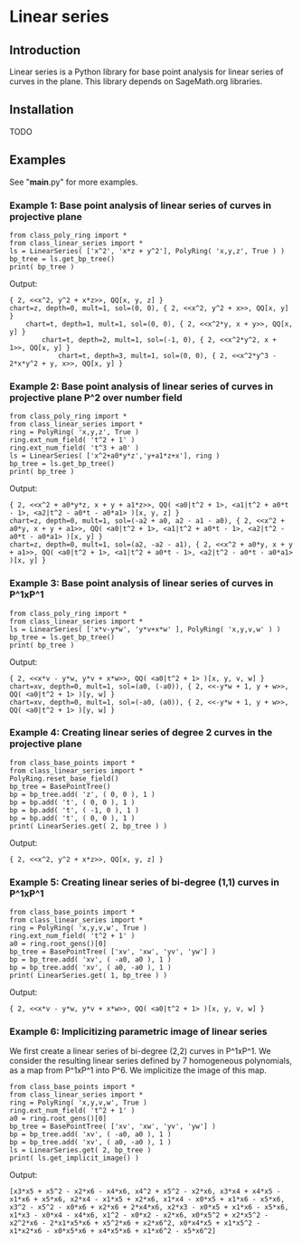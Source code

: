 # Linear series 


## Introduction

Linear series is a Python library for base point analysis for linear series of curves in the plane. This library depends on SageMath.org libraries.

## Installation

TODO

## Examples

See "__main__.py" for more examples. 

### Example 1: Base point analysis of linear series of curves in projective plane

    from class_poly_ring import *
    from class_linear_series import *    
    ls = LinearSeries( ['x^2', 'x*z + y^2'], PolyRing( 'x,y,z', True ) )
    bp_tree = ls.get_bp_tree()
    print( bp_tree )

Output:

    { 2, <<x^2, y^2 + x*z>>, QQ[x, y, z] }
    chart=z, depth=0, mult=1, sol=(0, 0), { 2, <<x^2, y^2 + x>>, QQ[x, y] }
        chart=t, depth=1, mult=1, sol=(0, 0), { 2, <<x^2*y, x + y>>, QQ[x, y] }
            chart=t, depth=2, mult=1, sol=(-1, 0), { 2, <<x^2*y^2, x + 1>>, QQ[x, y] }
                chart=t, depth=3, mult=1, sol=(0, 0), { 2, <<x^2*y^3 - 2*x*y^2 + y, x>>, QQ[x, y] } 

### Example 2: Base point analysis of linear series of curves in projective plane P^2 over number field

    from class_poly_ring import *
    from class_linear_series import *    
    ring = PolyRing( 'x,y,z', True )
    ring.ext_num_field( 't^2 + 1' )
    ring.ext_num_field( 't^3 + a0' )
    ls = LinearSeries( ['x^2+a0*y*z','y+a1*z+x'], ring )
    bp_tree = ls.get_bp_tree()
    print( bp_tree )

Output:

    { 2, <<x^2 + a0*y*z, x + y + a1*z>>, QQ( <a0|t^2 + 1>, <a1|t^2 + a0*t - 1>, <a2|t^2 - a0*t - a0*a1> )[x, y, z] }
    chart=z, depth=0, mult=1, sol=(-a2 + a0, a2 - a1 - a0), { 2, <<x^2 + a0*y, x + y + a1>>, QQ( <a0|t^2 + 1>, <a1|t^2 + a0*t - 1>, <a2|t^2 - a0*t - a0*a1> )[x, y] }
    chart=z, depth=0, mult=1, sol=(a2, -a2 - a1), { 2, <<x^2 + a0*y, x + y + a1>>, QQ( <a0|t^2 + 1>, <a1|t^2 + a0*t - 1>, <a2|t^2 - a0*t - a0*a1> )[x, y] } 

### Example 3: Base point analysis of linear series of curves in P^1xP^1

    from class_poly_ring import *
    from class_linear_series import *    
    ls = LinearSeries( ['x*v-y*w', 'y*v+x*w' ], PolyRing( 'x,y,v,w' ) )
    bp_tree = ls.get_bp_tree()
    print( bp_tree )
    
Output:    
    
    { 2, <<x*v - y*w, y*v + x*w>>, QQ( <a0|t^2 + 1> )[x, y, v, w] }
    chart=xv, depth=0, mult=1, sol=(a0, (-a0)), { 2, <<-y*w + 1, y + w>>, QQ( <a0|t^2 + 1> )[y, w] }
    chart=xv, depth=0, mult=1, sol=(-a0, (a0)), { 2, <<-y*w + 1, y + w>>, QQ( <a0|t^2 + 1> )[y, w] } 

### Example 4: Creating linear series of degree 2 curves in the projective plane

    from class_base_points import *
    from class_linear_series import *   
    PolyRing.reset_base_field()
    bp_tree = BasePointTree()
    bp = bp_tree.add( 'z', ( 0, 0 ), 1 )
    bp = bp.add( 't', ( 0, 0 ), 1 )
    bp = bp.add( 't', ( -1, 0 ), 1 )
    bp = bp.add( 't', ( 0, 0 ), 1 )   
    print( LinearSeries.get( 2, bp_tree ) )

Output:

    { 2, <<x^2, y^2 + x*z>>, QQ[x, y, z] }
### Example 5: Creating linear series of bi-degree (1,1) curves in P^1xP^1     

    from class_base_points import *
    from class_linear_series import *   
    ring = PolyRing( 'x,y,v,w', True )
    ring.ext_num_field( 't^2 + 1' )
    a0 = ring.root_gens()[0]
    bp_tree = BasePointTree( ['xv', 'xw', 'yv', 'yw'] )
    bp = bp_tree.add( 'xv', ( -a0, a0 ), 1 )
    bp = bp_tree.add( 'xv', ( a0, -a0 ), 1 )
    print( LinearSeries.get( 1, bp_tree ) )
    
Output:    
    
    { 2, <<x*v - y*w, y*v + x*w>>, QQ( <a0|t^2 + 1> )[x, y, v, w] }        
### Example 6: Implicitizing parametric image of linear series
We first create a linear series of bi-degree (2,2) curves in P^1xP^1. We consider the resulting linear series 
defined by 7 homogeneous polynomials, as a map from P^1xP^1 into P^6. We implicitize the image of this map.

    from class_base_points import *
    from class_linear_series import *   
    ring = PolyRing( 'x,y,v,w', True )
    ring.ext_num_field( 't^2 + 1' )
    a0 = ring.root_gens()[0]
    bp_tree = BasePointTree( ['xv', 'xw', 'yv', 'yw'] )
    bp = bp_tree.add( 'xv', ( -a0, a0 ), 1 )
    bp = bp_tree.add( 'xv', ( a0, -a0 ), 1 )
    ls = LinearSeries.get( 2, bp_tree )
    print( ls.get_implicit_image() )

Output:  

    [x3*x5 + x5^2 - x2*x6 - x4*x6, x4^2 + x5^2 - x2*x6, x3*x4 + x4*x5 - x1*x6 + x5*x6, x2*x4 - x1*x5 + x2*x6, x1*x4 - x0*x5 + x1*x6 - x5*x6, x3^2 - x5^2 - x0*x6 + x2*x6 + 2*x4*x6, x2*x3 - x0*x5 + x1*x6 - x5*x6, x1*x3 - x0*x4 - x4*x6, x1^2 - x0*x2 - x2*x6, x0*x5^2 + x2*x5^2 - x2^2*x6 - 2*x1*x5*x6 + x5^2*x6 + x2*x6^2, x0*x4*x5 + x1*x5^2 - x1*x2*x6 - x0*x5*x6 + x4*x5*x6 + x1*x6^2 - x5*x6^2] 

     
    